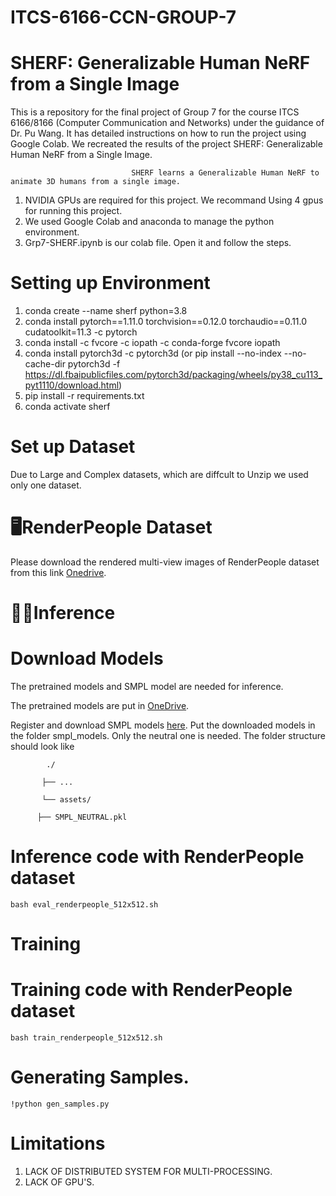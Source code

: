 # ITCS-6166-CCN-GROUP-7
# SHERF: Generalizable Human NeRF from a Single Image
This is a repository for the final project of Group 7 for the course ITCS 6166/8166 (Computer Communication and Networks) under the guidance of Dr. Pu Wang. It has detailed instructions on how to run the project using Google Colab. We recreated the results of the project SHERF: Generalizable Human NeRF from a Single Image.

                               SHERF learns a Generalizable Human NeRF to animate 3D humans from a single image.
1) NVIDIA GPUs are required for this project. We recommand Using 4 gpus for running this project.
2) We used Google Colab and anaconda to manage the python environment.
3) Grp7-SHERF.ipynb is our colab file. Open it and follow the steps.

# Setting up Environment
1)  conda create --name sherf python=3.8
2)   conda install pytorch==1.11.0 torchvision==0.12.0 torchaudio==0.11.0 cudatoolkit=11.3 -c pytorch
3)    conda install -c fvcore -c iopath -c conda-forge fvcore iopath
4)   conda install pytorch3d -c pytorch3d (or pip install --no-index --no-cache-dir pytorch3d -f https://dl.fbaipublicfiles.com/pytorch3d/packaging/wheels/py38_cu113_pyt1110/download.html)
5)   pip install -r requirements.txt
6)   conda activate sherf

# Set up Dataset
Due to Large and Complex datasets, which are diffcult to Unzip we used only one dataset.

# 🖥️RenderPeople Dataset

Please download the rendered multi-view images of RenderPeople dataset from this link [Onedrive](https://mycuhk-my.sharepoint.com/personal/1155098117_link_cuhk_edu_hk/_layouts/15/onedrive.aspx?id=%2Fpersonal%2F1155098117%5Flink%5Fcuhk%5Fedu%5Fhk%2FDocuments%2FICCV2023%5FSHERF%2FRenderPeople%5Frecon&ga=1).

# 🏃‍♀️Inference

# Download Models

The pretrained models and SMPL model are needed for inference.

The pretrained models are put in [OneDrive](https://mycuhk-my.sharepoint.com/personal/1155098117_link_cuhk_edu_hk/_layouts/15/onedrive.aspx?id=%2Fpersonal%2F1155098117%5Flink%5Fcuhk%5Fedu%5Fhk%2FDocuments%2FICCV2023%5FSHERF%2FSHERF%5Fcheckpoint%2Ezip&parent=%2Fpersonal%2F1155098117%5Flink%5Fcuhk%5Fedu%5Fhk%2FDocuments%2FICCV2023%5FSHERF&ga=1).

Register and download SMPL models [here](https://smpl.is.tue.mpg.de/). Put the downloaded models in the folder smpl_models. Only the neutral one is needed. The folder structure should look like
           
            ./

           ├── ...

           └── assets/

          ├── SMPL_NEUTRAL.pkl

# Inference code with RenderPeople dataset
    bash eval_renderpeople_512x512.sh

# Training
# Training code with RenderPeople dataset
    bash train_renderpeople_512x512.sh

# Generating Samples.
    !python gen_samples.py

    
# Limitations
1) LACK OF DISTRIBUTED SYSTEM FOR MULTI-PROCESSING.
2) LACK OF GPU'S.
